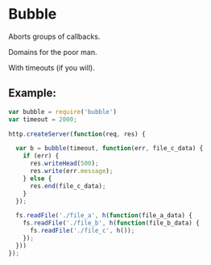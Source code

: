 # Bubble

Aborts groups of callbacks.

Domains for the poor man.

With timeouts (if you will).

## Example:


```javascript
var bubble = require('bubble')
var timeout = 2000;

http.createServer(function(req, res) {

  var b = bubble(timeout, function(err, file_c_data) {
    if (err) {
      res.writeHead(500);
      res.write(err.message);
    } else {
      res.end(file_c_data);
    }
  });

  fs.readFile('./file_a', h(function(file_a_data) {
    fs.readFile('./file_b', h(function(file_b_data) {
      fs.readFile('./file_c', h());
    });
  }))
});
```